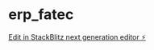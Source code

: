 # erp_fatec

[Edit in StackBlitz next generation editor ⚡️](https://stackblitz.com/~/github.com/fabiogarciatec/erp_fatec)